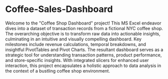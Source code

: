 # Coffee-Sales-Dashboard
Welcome to the "Coffee Shop Dashboard" project! This MS Excel endeavor dives into a dataset of transaction records from a fictional NYC coffee shop. The overarching objective is to transform raw data into actionable insights, culminating in an intuitive and visually compelling dashboard. Key milestones include revenue calculations, temporal breakdowns, and insightful PivotTables and Pivot Charts. The resultant dashboard serves as a strategic tool for understanding transaction patterns, product performance, and store-specific insights. With integrated slicers for enhanced user interaction, this project encapsulates a holistic approach to data analysis in the context of a bustling coffee shop environment.

